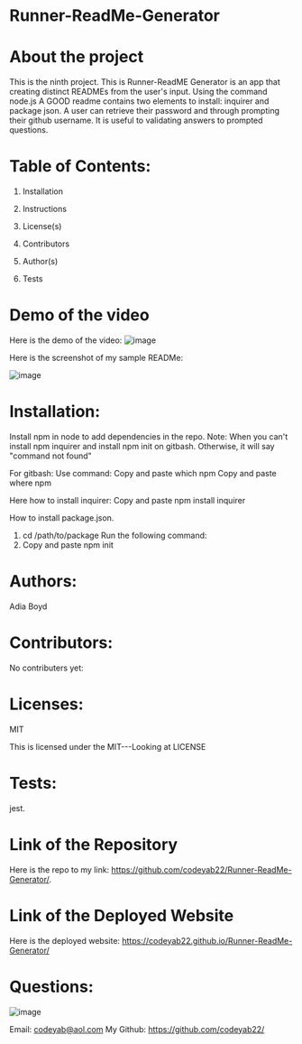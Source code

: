 # Runner-ReadMe-Generator


# About the project

This is the ninth project. This is Runner-ReadME Generator is an app that creating distinct READMEs from the user's input. Using the command node.js A GOOD readme contains two elements to install: inquirer and package json.  A  user can retrieve their password and through prompting their github username.   It is useful to validating answers to prompted questions. 

# Table of Contents:
 
1. Installation

2. Instructions

3. License(s)

4. Contributors

5. Author(s)

6. Tests


# Demo of the video

Here is the demo of the video:
![image](https://drive.google.com/uc?export=view&id=18J35M4uESa6nJpULUs46kmvSlU6DCmvj)

Here is the screenshot of my sample READMe:

![image](https://drive.google.com/uc?export=view&id=1cDQpXm0UEhmN9K2BT-Ptn2HOt5xdEvQV)

# Installation:
Install npm in node to add dependencies in the repo.
Note: When you can't install npm inquirer and install npm init on gitbash. Otherwise, it will say "command not found" 

For gitbash:
Use command:
Copy and paste which npm 
Copy and paste where npm 



Here how to install inquirer:
Copy and paste  npm install inquirer
 
 How to install package.json.
1. cd /path/to/package
Run the following command:
2. Copy and paste npm init

# Authors: 
Adia Boyd
# Contributors: 
No contributers yet:


# Licenses: 
MIT 

This is licensed under the MIT---Looking at LICENSE

# Tests: 
jest. 
# Link of the Repository
Here is the repo to my link: https://github.com/codeyab22/Runner-ReadMe-Generator/.

# Link of the Deployed Website
Here is the deployed website: https://codeyab22.github.io/Runner-ReadMe-Generator/

# Questions:

![image](https://drive.google.com/uc?export=view&id=1h3Ua5tdzZxbr49vTq5RmyJPI70H7jkLC)



Email: codeyab@aol.com
My Github: https://github.com/codeyab22/

